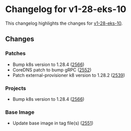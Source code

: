 # Changelog for v1-28-eks-10

This changelog highlights the changes for [v1-28-eks-10](https://github.com/aws/eks-distro/tree/v1-28-eks-10).

## Changes

### Patches
* Bump k8s version to 1.28.4 ([2566](https://github.com/aws/eks-distro/pull/2566))
* CoreDNS patch to bump gRPC ([2552](https://github.com/aws/eks-distro/pull/2552))
* Patch external-provisioner k8 version to 1.28.2 ([2539](https://github.com/aws/eks-distro/pull/2539))

### Projects
* Bump k8s version to 1.28.4 ([2566](https://github.com/aws/eks-distro/pull/2566))

### Base Image
* Update base image in tag file(s) ([2551](https://github.com/aws/eks-distro/pull/2551))

